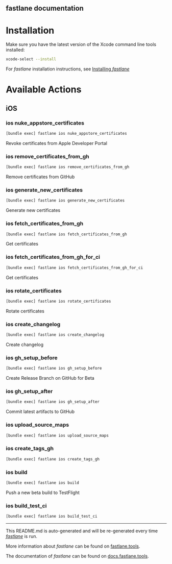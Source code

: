 fastlane documentation
----

# Installation

Make sure you have the latest version of the Xcode command line tools installed:

```sh
xcode-select --install
```

For _fastlane_ installation instructions, see [Installing _fastlane_](https://docs.fastlane.tools/#installing-fastlane)

# Available Actions

## iOS

### ios nuke_appstore_certificates

```sh
[bundle exec] fastlane ios nuke_appstore_certificates
```

Revoke certificates from Apple Developer Portal

### ios remove_certificates_from_gh

```sh
[bundle exec] fastlane ios remove_certificates_from_gh
```

Remove certificates from GitHub

### ios generate_new_certificates

```sh
[bundle exec] fastlane ios generate_new_certificates
```

Generate new certificates

### ios fetch_certificates_from_gh

```sh
[bundle exec] fastlane ios fetch_certificates_from_gh
```

Get certificates

### ios fetch_certificates_from_gh_for_ci

```sh
[bundle exec] fastlane ios fetch_certificates_from_gh_for_ci
```

Get certificates

### ios rotate_certificates

```sh
[bundle exec] fastlane ios rotate_certificates
```

Rotate certificates

### ios create_changelog

```sh
[bundle exec] fastlane ios create_changelog
```

Create changelog

### ios gh_setup_before

```sh
[bundle exec] fastlane ios gh_setup_before
```

Create Release Branch on GitHub for Beta

### ios gh_setup_after

```sh
[bundle exec] fastlane ios gh_setup_after
```

Commit latest artifacts to GitHub

### ios upload_source_maps

```sh
[bundle exec] fastlane ios upload_source_maps
```



### ios create_tags_gh

```sh
[bundle exec] fastlane ios create_tags_gh
```



### ios build

```sh
[bundle exec] fastlane ios build
```

Push a new beta build to TestFlight

### ios build_test_ci

```sh
[bundle exec] fastlane ios build_test_ci
```



----

This README.md is auto-generated and will be re-generated every time [_fastlane_](https://fastlane.tools) is run.

More information about _fastlane_ can be found on [fastlane.tools](https://fastlane.tools).

The documentation of _fastlane_ can be found on [docs.fastlane.tools](https://docs.fastlane.tools).
